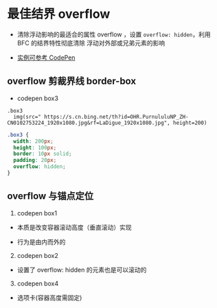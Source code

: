 # 最佳结界 overflow

- 清除浮动影响的最适合的属性 overflow ，设置 `overflow: hidden`，利用 BFC 的结界特性彻底清除
浮动对外部或兄弟元素的影响

- [实例可参考 CodePen](https://codepen.io/duzit/pen/xxYYZOB)

## overflow 剪裁界线 border-box

- codepen box3

```pug
.box3
  img(src="	https://s.cn.bing.net/th?id=OHR.PurnululuNP_ZH-CN0102753224_1920x1080.jpg&rf=LaDigue_1920x1080.jpg", height=200)
```

```css
.box3 {
  width: 200px;
  height: 100px;
  border: 10px solid;
  padding: 20px;
  overflow: hidden;
}
```

## overflow 与锚点定位

1. codepen box1

- 本质是改变容器滚动高度（垂直滚动）实现

- 行为是由内而外的 

2. codepen box2 

- 设置了 overflow: hidden 的元素也是可以滚动的

3. codepen box4

- 选项卡(容器高度需固定)